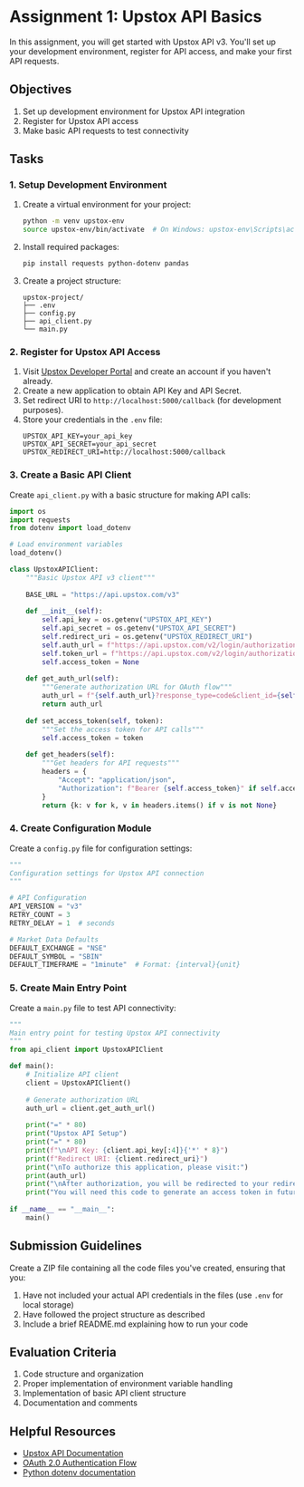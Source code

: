 # Assignment 1: Upstox API Basics

In this assignment, you will get started with Upstox API v3. You'll set up your development environment, register for API access, and make your first API requests.

## Objectives

1. Set up development environment for Upstox API integration
2. Register for Upstox API access
3. Make basic API requests to test connectivity

## Tasks

### 1. Setup Development Environment

1. Create a virtual environment for your project:
   ```bash
   python -m venv upstox-env
   source upstox-env/bin/activate  # On Windows: upstox-env\Scripts\activate
   ```

2. Install required packages:
   ```bash
   pip install requests python-dotenv pandas
   ```

3. Create a project structure:
   ```
   upstox-project/
   ├── .env
   ├── config.py
   ├── api_client.py
   └── main.py
   ```

### 2. Register for Upstox API Access

1. Visit [Upstox Developer Portal](https://developer.upstox.com/) and create an account if you haven't already.
2. Create a new application to obtain API Key and API Secret.
3. Set redirect URI to `http://localhost:5000/callback` (for development purposes).
4. Store your credentials in the `.env` file:
   ```
   UPSTOX_API_KEY=your_api_key
   UPSTOX_API_SECRET=your_api_secret
   UPSTOX_REDIRECT_URI=http://localhost:5000/callback
   ```

### 3. Create a Basic API Client

Create `api_client.py` with a basic structure for making API calls:

```python
import os
import requests
from dotenv import load_dotenv

# Load environment variables
load_dotenv()

class UpstoxAPIClient:
    """Basic Upstox API v3 client"""
    
    BASE_URL = "https://api.upstox.com/v3"
    
    def __init__(self):
        self.api_key = os.getenv("UPSTOX_API_KEY")
        self.api_secret = os.getenv("UPSTOX_API_SECRET")
        self.redirect_uri = os.getenv("UPSTOX_REDIRECT_URI")
        self.auth_url = f"https://api.upstox.com/v2/login/authorization/dialog"
        self.token_url = f"https://api.upstox.com/v2/login/authorization/token"
        self.access_token = None
    
    def get_auth_url(self):
        """Generate authorization URL for OAuth flow"""
        auth_url = f"{self.auth_url}?response_type=code&client_id={self.api_key}&redirect_uri={self.redirect_uri}"
        return auth_url
    
    def set_access_token(self, token):
        """Set the access token for API calls"""
        self.access_token = token
    
    def get_headers(self):
        """Get headers for API requests"""
        headers = {
            "Accept": "application/json",
            "Authorization": f"Bearer {self.access_token}" if self.access_token else None
        }
        return {k: v for k, v in headers.items() if v is not None}
```

### 4. Create Configuration Module

Create a `config.py` file for configuration settings:

```python
"""
Configuration settings for Upstox API connection
"""

# API Configuration
API_VERSION = "v3"
RETRY_COUNT = 3
RETRY_DELAY = 1  # seconds

# Market Data Defaults
DEFAULT_EXCHANGE = "NSE"
DEFAULT_SYMBOL = "SBIN"
DEFAULT_TIMEFRAME = "1minute"  # Format: {interval}{unit}
```

### 5. Create Main Entry Point

Create a `main.py` file to test API connectivity:

```python
"""
Main entry point for testing Upstox API connectivity
"""
from api_client import UpstoxAPIClient

def main():
    # Initialize API client
    client = UpstoxAPIClient()
    
    # Generate authorization URL
    auth_url = client.get_auth_url()
    
    print("=" * 80)
    print("Upstox API Setup")
    print("=" * 80)
    print(f"\nAPI Key: {client.api_key[:4]}{'*' * 8}")
    print(f"Redirect URI: {client.redirect_uri}")
    print("\nTo authorize this application, please visit:")
    print(auth_url)
    print("\nAfter authorization, you will be redirected to your redirect URI with a 'code' parameter.")
    print("You will need this code to generate an access token in future assignments.")
    
if __name__ == "__main__":
    main()
```

## Submission Guidelines

Create a ZIP file containing all the code files you've created, ensuring that you:
1. Have not included your actual API credentials in the files (use `.env` for local storage)
2. Have followed the project structure as described
3. Include a brief README.md explaining how to run your code

## Evaluation Criteria

1. Code structure and organization
2. Proper implementation of environment variable handling
3. Implementation of basic API client structure
4. Documentation and comments

## Helpful Resources

- [Upstox API Documentation](https://upstox.com/developer/api-documentation/v3)
- [OAuth 2.0 Authentication Flow](https://upstox.com/developer/api-documentation/authentication)
- [Python dotenv documentation](https://pypi.org/project/python-dotenv/)
